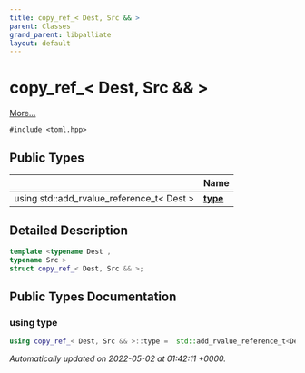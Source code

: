 ```yaml
---
title: copy_ref_< Dest, Src && >
parent: Classes
grand_parent: libpalliate
layout: default
---
```


# copy_ref_< Dest, Src && >



 [More...](#detailed-description)


`#include <toml.hpp>`

## Public Types

|                | Name           |
| -------------- | -------------- |
| using std::add_rvalue_reference_t< Dest > | **[type](/libpalliate/generated/Classes/structcopy__ref___3_01Dest_00_01Src_01_6_6_01_4#using-type)**  |

## Detailed Description

```cpp
template <typename Dest ,
typename Src >
struct copy_ref_< Dest, Src && >;
```

## Public Types Documentation

### using type

```cpp
using copy_ref_< Dest, Src && >::type =  std::add_rvalue_reference_t<Dest>;
```



_Automatically updated on 2022-05-02 at 01:42:11 +0000._